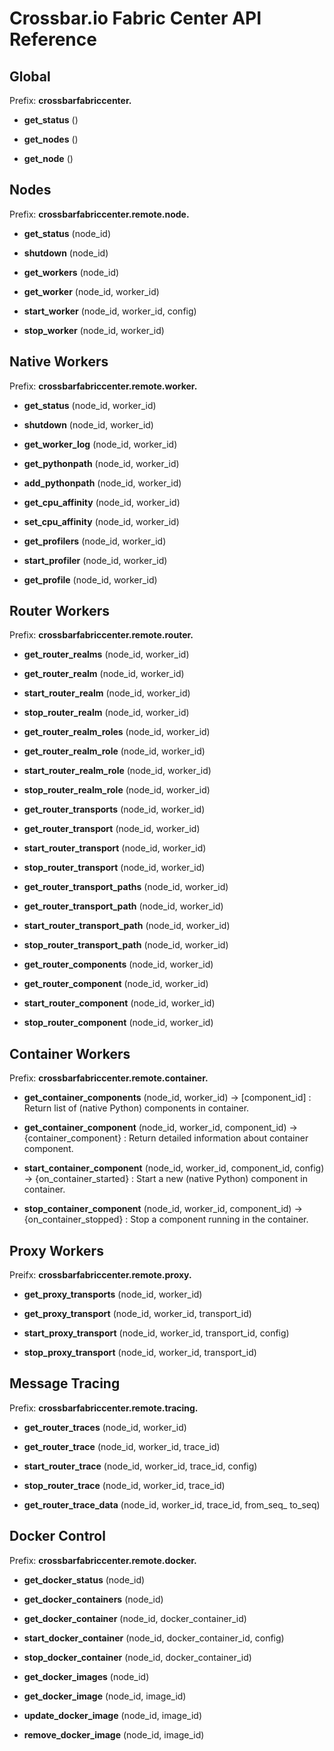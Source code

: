 # Crossbar.io Fabric Center API Reference


## Global

Prefix: **crossbarfabriccenter.**

* **get_status** ()

* **get_nodes** ()

* **get_node** ()


## Nodes

Prefix: **crossbarfabriccenter.remote.node.**

* **get_status** (node_id)

* **shutdown** (node_id)

* **get_workers** (node_id)

* **get_worker** (node_id, worker_id)

* **start_worker** (node_id, worker_id, config)

* **stop_worker** (node_id, worker_id)


## Native Workers

Prefix: **crossbarfabriccenter.remote.worker.**

* **get_status** (node_id, worker_id)

* **shutdown** (node_id, worker_id)

* **get_worker_log** (node_id, worker_id)

* **get_pythonpath** (node_id, worker_id)

* **add_pythonpath** (node_id, worker_id)

* **get_cpu_affinity** (node_id, worker_id)

* **set_cpu_affinity** (node_id, worker_id)

* **get_profilers** (node_id, worker_id)

* **start_profiler** (node_id, worker_id)

* **get_profile** (node_id, worker_id)


## Router Workers

Prefix: **crossbarfabriccenter.remote.router.**

* **get_router_realms** (node_id, worker_id)

* **get_router_realm** (node_id, worker_id)

* **start_router_realm** (node_id, worker_id)

* **stop_router_realm** (node_id, worker_id)

* **get_router_realm_roles** (node_id, worker_id)

* **get_router_realm_role** (node_id, worker_id)

* **start_router_realm_role** (node_id, worker_id)

* **stop_router_realm_role** (node_id, worker_id)

* **get_router_transports** (node_id, worker_id)

* **get_router_transport** (node_id, worker_id)

* **start_router_transport** (node_id, worker_id)

* **stop_router_transport** (node_id, worker_id)

* **get_router_transport_paths** (node_id, worker_id)

* **get_router_transport_path** (node_id, worker_id)

* **start_router_transport_path** (node_id, worker_id)

* **stop_router_transport_path** (node_id, worker_id)

* **get_router_components** (node_id, worker_id)

* **get_router_component** (node_id, worker_id)

* **start_router_component** (node_id, worker_id)

* **stop_router_component** (node_id, worker_id)


## Container Workers

Prefix: **crossbarfabriccenter.remote.container.**

* **get_container_components** (node_id, worker_id) -> [component_id] : Return list of (native Python) components in container.

* **get_container_component** (node_id, worker_id, component_id) -> {container_component} : Return detailed information about container component.

* **start_container_component** (node_id, worker_id, component_id, config) -> {on_container_started} : Start a new (native Python) component in container.

* **stop_container_component** (node_id, worker_id, component_id) -> {on_container_stopped} : Stop a component running in the container.


## Proxy Workers

Preifx: **crossbarfabriccenter.remote.proxy.**

* **get_proxy_transports** (node_id, worker_id)

* **get_proxy_transport** (node_id, worker_id, transport_id)

* **start_proxy_transport** (node_id, worker_id, transport_id, config)

* **stop_proxy_transport** (node_id, worker_id, transport_id)


## Message Tracing

Prefix: **crossbarfabriccenter.remote.tracing.**

* **get_router_traces** (node_id, worker_id)

* **get_router_trace** (node_id, worker_id, trace_id)

* **start_router_trace** (node_id, worker_id, trace_id, config)

* **stop_router_trace** (node_id, worker_id, trace_id)

* **get_router_trace_data** (node_id, worker_id, trace_id, from_seq_ to_seq)


## Docker Control

Prefix: **crossbarfabriccenter.remote.docker.**

* **get_docker_status** (node_id)

* **get_docker_containers** (node_id)

* **get_docker_container** (node_id, docker_container_id)

* **start_docker_container** (node_id, docker_container_id, config)

* **stop_docker_container** (node_id, docker_container_id)

* **get_docker_images** (node_id)

* **get_docker_image** (node_id, image_id)

* **update_docker_image** (node_id, image_id)

* **remove_docker_image** (node_id, image_id)
